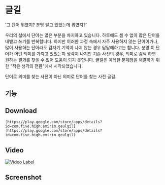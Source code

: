 # 글길
'그 단어 뭐였지? 분명 알고 있었는데 뭐였지?'

우리의 삶에서 단어는 많은 부분을 차지하고 있습니다. 하루에도 셀 수 없이 많은 단어를 내뱉고 쓰기를 반복합니다. 하지만 이러한 과정 속에서 자주 사용하지 않는 단어이거나, 많이 사용하는 단어라도 갑자기 기억이 나지 않는 경우 답답해하고는 합니다. 분명 이 단어가 어떤 의미를 가지고 있었는지 생각이 나지만 기존 사전의 경우, 의미로 검색 하면 원하는 결과를 찾을 수 없어 도움이 되지 못합니다.
글길은 이러한 문제점을 해결하기 위한 "작은 생각의 전환"에서 시작되었습니다.

단어로 의미를 찾는 사전이 아닌 의미로 단어를 찾는 사전 글길.

## 기능

## Download
```
[https://play.google.com/store/apps/details?id=com.five.high.emirim.geulgil](https://play.google.com/store/apps/details?id=com.five.high.emirim.geulgil)
```

## Video
[![Video Label](http://img.youtube.com/vi/VNo6H4rgHzM/0.jpg)](https://youtu.be/VNo6H4rgHzM?t=0s) 

## Screenshot
